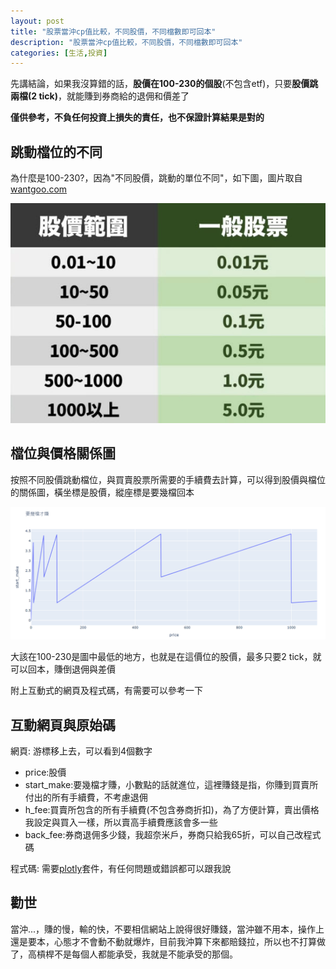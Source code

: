 ```yaml
---
layout: post
title: "股票當沖cp值比較，不同股價，不同檔數即可回本"
description: "股票當沖cp值比較，不同股價，不同檔數即可回本"
categories: [生活,投資]
---
```


先講結論，如果我沒算錯的話，**股價在100-230的個股**(不包含etf)，只要**股價跳兩檔(2 tick)**，就能賺到券商給的退佣和價差了

**僅供參考，不負任何投資上損失的責任，也不保證計算結果是對的**

<!--more-->
## 跳動檔位的不同
為什麼是100-230?，因為"不同股價，跳動的單位不同"，如下圖，圖片取自[wantgoo.com](https://m.wantgoo.com/Blog/Article/Content?BlogName=203664&ArticleID=59)

![01](/attachments/2020-07-02-day-trade-tick-compair/01.jpg)

## 檔位與價格關係圖
按照不同股價跳動檔位，與買賣股票所需要的手續費去計算，可以得到股價與檔位的關係圖，橫坐標是股價，縱座標是要幾檔回本

![02](/attachments/2020-07-02-day-trade-tick-compair/02.png)

大該在100-230是圖中最低的地方，也就是在這價位的股價，最多只要2 tick，就可以回本，賺倒退佣與差價

附上互動式的網頁及程式碼，有需要可以參考一下

## 互動網頁與原始碼
網頁:
游標移上去，可以看到4個數字
* price:股價
* start_make:要幾檔才賺，小數點的話就進位，這裡賺錢是指，你賺到買賣所付出的所有手續費，不考慮退佣
* h_fee:買賣所包含的所有手續費(不包含券商折扣)，為了方便計算，賣出價格我設定與買入一樣，所以賣高手續費應該會多一些
* back_fee:券商退佣多少錢，我超奈米戶，券商只給我65折，可以自己改程式碼

程式碼:
需要[plotly](https://plotly.com/python/)套件，有任何問題或錯誤都可以跟我說

## 勸世
當沖...，賺的慢，輸的快，不要相信網站上說得很好賺錢，當沖雖不用本，操作上還是要本，心態才不會動不動就爆炸，目前我沖算下來都賠錢拉，所以也不打算做了，高槓桿不是每個人都能承受，我就是不能承受的那個。

